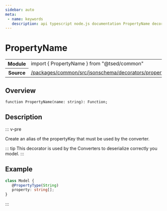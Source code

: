 ```yaml
---
sidebar: auto
meta:
 - name: keywords
   description: api typescript node.js documentation PropertyName decorator
---
```

# PropertyName <Badge text="Decorator" type="decorator"/>
<!-- Summary -->
<section class="symbol-info"><table class="is-full-width"><tbody><tr><th>Module</th><td><div class="lang-typescript"><span class="token keyword">import</span> { PropertyName }&nbsp;<span class="token keyword">from</span>&nbsp;<span class="token string">"@tsed/common"</span></div></td></tr><tr><th>Source</th><td><a href="https://github.com/TypedProject/ts-express-decorators/blob/v5.18.0/packages/common/src/jsonschema/decorators/propertyName.ts#L0-L0">/packages/common/src/jsonschema/decorators/propertyName.ts</a></td></tr></tbody></table></section>

<!-- Overview -->
## Overview


<pre><code class="typescript-lang ">function <span class="token function">PropertyName</span><span class="token punctuation">(</span>name<span class="token punctuation">:</span> <span class="token keyword">string</span><span class="token punctuation">)</span><span class="token punctuation">:</span> Function<span class="token punctuation">;</span></code></pre>



<!-- Description -->
## Description

::: v-pre

Create an alias of the propertyKey that must be used by the converter.

::: tip
This decorator is used by the Converters to deserialize correctly you model.
:::

## Example

```typescript
class Model {
   @PropertyType(String)
   property: string[];
}
```


:::